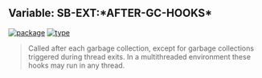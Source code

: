 ## Variable: SB-EXT:\*AFTER-GC-HOOKS\*
[![package](https://img.shields.io/badge/Package-SB--EXT-5f9ea0.svg?style=social&colorA=999999)](../) [![type](https://img.shields.io/badge/Type-Variable-5f9ea0.svg?style=social&colorA=999999)](../#variable) 

> Called after each garbage collection, except for garbage collections
> triggered during thread exits. In a multithreaded environment these hooks may
> run in any thread.

